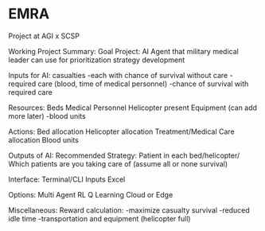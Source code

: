# EMRA
 Project at AGI x SCSP

Working Project Summary:
Goal Project: AI Agent that military medical leader can use for prioritization strategy development

Inputs for AI:
casualties 
-each with chance of survival without care 
-required care (blood, time of medical personnel)
-chance of survival with required care

Resources:
Beds
Medical Personnel
Helicopter present
Equipment (can add more later)
-blood units

Actions:
Bed allocation
Helicopter allocation
Treatment/Medical Care allocation
Blood units


Outputs of AI:
Recommended Strategy: 
Patient in each bed/helicopter/
Which patients are you taking care of
(assume all or none survival)

Interface:
Terminal/CLI
Inputs Excel

Options:
Multi Agent RL
Q Learning
Cloud or Edge



Miscellaneous:
Reward calculation:
-maximize casualty survival
-reduced idle time
-transportation and equipment (helicopter full)


